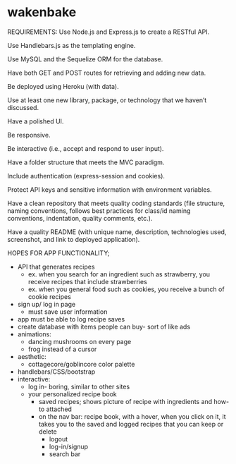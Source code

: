 # wakenbake

REQUIREMENTS:
Use Node.js and Express.js to create a RESTful API.

Use Handlebars.js as the templating engine.

Use MySQL and the Sequelize ORM for the database.

Have both GET and POST routes for retrieving and adding new data.

Be deployed using Heroku (with data).

Use at least one new library, package, or technology that we haven’t discussed.

Have a polished UI.

Be responsive.

Be interactive (i.e., accept and respond to user input).

Have a folder structure that meets the MVC paradigm.

Include authentication (express-session and cookies).

Protect API keys and sensitive information with environment variables.

Have a clean repository that meets quality coding standards (file structure, naming conventions, follows best practices for class/id naming conventions, indentation, quality comments, etc.).

Have a quality README (with unique name, description, technologies used, screenshot, and link to deployed application).


HOPES FOR APP FUNCTIONALITY;
- API that generates recipes
    - ex. when you search for an ingredient such as strawberry, you receive recipes that include strawberries
    - ex. when you general food such as cookies, you receive a bunch of cookie recipes
- sign up/ log in page
    - must save user information
- app must be able to log recipe saves
- create database with items people can buy- sort of like ads
- animations:
    - dancing mushrooms on every page
    - frog instead of a cursor
- aesthetic:
    - cottagecore/goblincore color palette
- handlebars/CSS/bootstrap
- interactive:
    - log in- boring, similar to other sites
    - your personalized recipe book
        - saved recipes; shows picture of recipe with ingredients and how-to attached
        - on the nav bar: recipe book, with a hover, when you click on it, it takes you to the saved and logged recipes that you can keep or delete
            - logout
            - log-in/signup
            - search bar